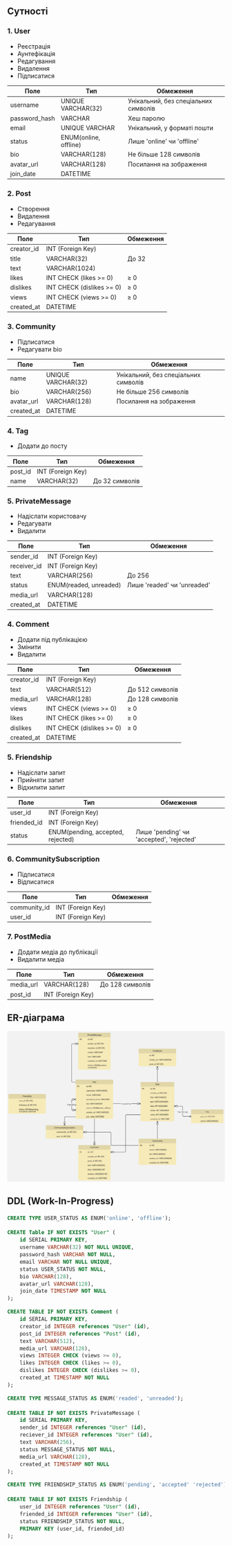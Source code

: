 ## Сутності

### 1. User
- Реєстрація
- Аунтефікація
- Редагування
- Видалення
- Підписатися


| Поле          | Тип                   | Обмеження                            |
|---------------|-----------------------|--------------------------------------|
| username      | UNIQUE VARCHAR(32)    | Унікальний, без спеціальних символів |
| password_hash | VARCHAR               | Хеш паролю                           |
| email         | UNIQUE VARCHAR        | Унікальний, у форматі пошти          |
| status        | ENUM(online, offline) | Лише 'online' чи 'offline'           |
| bio           | VARCHAR(128)          | Не більше 128 символів               |
| avatar_url    | VARCHAR(128)          | Посилання на зображення              |
| join_date     | DATETIME              |                                      |


### 2. Post
- Створення
- Видалення
- Редагування


| Поле          | Тип                         | Обмеження            |
|---------------|-----------------------------|----------------------|
| creator_id    | INT (Foreign Key)           |                      |
| title         | VARCHAR(32)                 | До 32                |
| text          | VARCHAR(1024)               |                      |
| likes         | INT CHECK (likes >= 0)      | ≥ 0                  |
| dislikes      | INT CHECK (dislikes >= 0)   | ≥ 0                  |
| views         | INT CHECK (views >= 0)      | ≥ 0                  |
| created_at    | DATETIME                    |                      |


### 3. Community
- Підписатися
- Редагувати bio

| Поле          | Тип                                | Обмеження                            |
|---------------|------------------------------------|--------------------------------------|
| name          | UNIQUE VARCHAR(32)                 | Унікальний, без спеціальних символів |
| bio           | VARCHAR(256)                       | Не більше 256 символів               |
| avatar_url    | VARCHAR(128)                       | Посилання на зображення              |
| created_at    | DATETIME                           |                                      |


### 4. Tag
- Додати до посту

| Поле          | Тип               | Обмеження         | 
|---------------|-------------------|-------------------|
| post_id       | INT (Foreign Key) |                   |
| name          | VARCHAR(32)       | До 32 символів    |


### 5. PrivateMessage
- Надіслати користовачу
- Редагувати
- Видалити


| Поле          | Тип                    | Обмеження                    | 
|---------------|------------------------|------------------------------|
| sender_id     | INT (Foreign Key)      |                              |
| receiver_id   | INT (Foreign Key)      |                              |
| text          | VARCHAR(256)           | До 256                       |
| status        | ENUM(readed, unreaded) | Лише 'readed' чи 'unreaded'  |
| media_url     | VARCHAR(128)           |                              |
| created_at    | DATETIME               |                              |


### 4. Comment
- Додати під публікацією
- Змінити
- Видалити

| Поле          | Тип                          | Обмеження              |
|---------------|------------------------------|------------------------|
| creator_id    | INT (Foreign Key)            |                        |
| text          | VARCHAR(512)                 | До 512 символів        |
| media_url     | VARCHAR(128)                 | До 128 символів        |
| views         | INT CHECK (views >= 0)       | ≥ 0                    |
| likes         | INT CHECK (likes >= 0)       | ≥ 0                    |
| dislikes      | INT CHECK (dislikes >= 0)    | ≥ 0                    |
| created_at    | DATETIME                     |                        |


### 5. Friendship
- Надіслати запит
- Прийняти запит 
- Відхилити запит

| Поле          | Тип                                | Обмеження                                | 
|---------------|------------------------------------|------------------------------------------|
| user_id       | INT (Foreign Key)                  |                                          |
| friended_id   | INT (Foreign Key)                  |                                          |
| status        | ENUM(pending, accepted, rejected)  | Лише 'pending' чи 'accepted', 'rejected' |


### 6. CommunitySubscription
- Підписатися
- Відписатися

| Поле          | Тип                                | Обмеження              |
|---------------|------------------------------------|------------------------|
| community_id  | INT (Foreign Key)                  |                        |
| user_id       | INT (Foreign Key)                  |                        |


### 7. PostMedia
- Додати медіа до публікації
- Видалити медіа

| Поле          | Тип                                | Обмеження           |
|---------------|------------------------------------|---------------------|
| media_url     | VARCHAR(128)                       | До 128 символів     |
| post_id       | INT (Foreign Key)                  |                     |



## ER-діаграма
<p align="center">
    <img src='diagrams/diagram.jpg'/>
</p>

## DDL (Work-In-Progress)

```sql
CREATE TYPE USER_STATUS AS ENUM('online', 'offline');

CREATE Table IF NOT EXISTS "User" (
    id SERIAL PRIMARY KEY,
    username VARCHAR(32) NOT NULL UNIQUE,
    password_hash VARCHAR NOT NULL,
    email VARCHAR NOT NULL UNIQUE,
    status USER_STATUS NOT NULL,
    bio VARCHAR(128),
    avatar_url VARCHAR(128),
    join_date TIMESTAMP NOT NULL
);
```

```sql
CREATE TABLE IF NOT EXISTS Comment (
    id SERIAL PRIMARY KEY,
    creator_id INTEGER references "User" (id),
    post_id INTEGER references "Post" (id),
    text VARCHAR(512),
    media_url VARCHAR(128),
    views INTEGER CHECK (views >= 0),
    likes INTEGER CHECK (likes >= 0),
    dislikes INTEGER CHECK (dislikes >= 0),
    created_at TIMESTAMP NOT NULL
);
```

```sql
CREATE TYPE MESSAGE_STATUS AS ENUM('readed', 'unreaded');

CREATE TABLE IF NOT EXISTS PrivateMessage (
    id SERIAL PRIMARY KEY,
    sender_id INTEGER references "User" (id),
    reciever_id INTEGER references "User" (id),
    text VARCHAR(256),
    status MESSAGE_STATUS NOT NULL,
    media_url VARCHAR(128),
    created_at TIMESTAMP NOT NULL
);
```

```sql
CREATE TYPE FRIENDSHIP_STATUS AS ENUM('pending', 'accepted' 'rejected');

CREATE TABLE IF NOT EXISTS Friendship (
    user_id INTEGER references "User" (id),
    friended_id INTEGER references "User" (id),
    status FRIENDSHIP_STATUS NOT NULL,
    PRIMARY KEY (user_id, friended_id)
);
```
